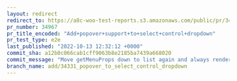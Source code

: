```yaml
---
layout: redirect
redirect_to: https://a8c-woo-test-reports.s3.amazonaws.com/public/pr/34967/e2e/index.html
pr_number: 34967
pr_title_encoded: "Add+popover+support+to+select+control+dropdown"
pr_test_type: e2e
last_published: "2022-10-13 12:32:12 +0000"
commit_sha: a12b0c066cab1cff9063b8e2185ba7439a668020
commit_message: "Move getMenuProps down to list again and always render the popover menu"
branch_name: add/34331_popover_to_select_control_dropdown
---
```

